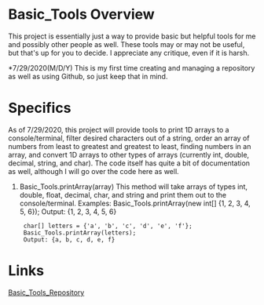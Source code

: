 # Basic_Tools Overview

This project is essentially just a way to provide basic but helpful tools for me and possibly other people as well. These tools may or may not be useful, but that's up for you to decide. I appreciate any critique, even if it is harsh.

*7/29/2020(M/D/Y) This is my first time creating and managing a repository as well as using Github, so just keep that in mind.

# Specifics

As of 7/29/2020, this project will provide tools to print 1D arrays to a console/terminal, filter desired characters out of a string, order an array of numbers from least to greatest and greatest to least, finding numbers in an array, and convert 1D arrays to other types of arrays (currently int, double, decimal, string, and char). The code itself has quite a bit of documentation as well, although I will go over the code here as well.

1. Basic_Tools.printArray(array)
    This method will take arrays of types int, double, float, decimal, char, and string and print them out to the console/terminal. 
    Examples:
        Basic_Tools.printArray(new int[] {1, 2, 3, 4, 5, 6});
        Output: {1, 2, 3, 4, 5, 6}
        
        char[] letters = {'a', 'b', 'c', 'd', 'e', 'f'};
        Basic_Tools.printArray(letters);
        Output: {a, b, c, d, e, f}
        
          
        
        

# Links

[Basic_Tools_Repository](https://github.com/GameAddict23/Basic_Tools_Code)
